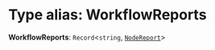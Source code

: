 # Type alias: WorkflowReports

**WorkflowReports**: `Record`<`string`, [`NodeReport`](/auto-docs/interface/interfaces/NodeReport.md)>
